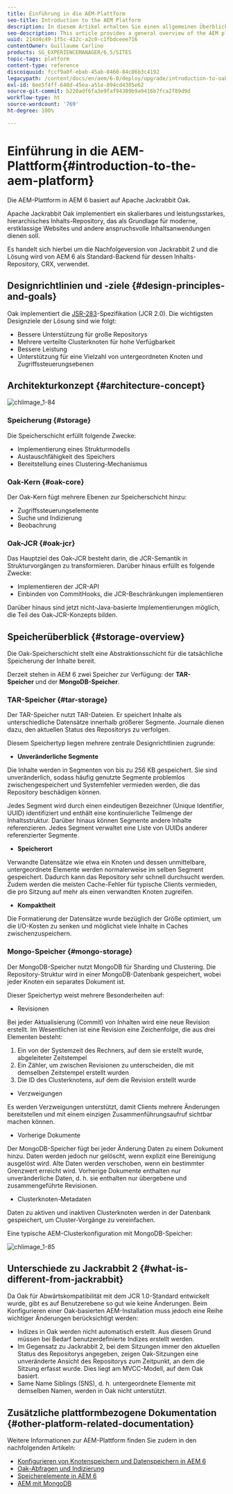 ```yaml
---
title: Einführung in die AEM-Plattform
seo-title: Introduction to the AEM Platform
description: In diesem Artikel erhalten Sie einen allgemeinen Überblick über die AEM-Plattform und ihre wichtigste Komponenten.
seo-description: This article provides a general overview of the AEM platform and its most important components.
uuid: 214d4c49-1f5c-432c-a2c0-c1fbdceee716
contentOwner: Guillaume Carlino
products: SG_EXPERIENCEMANAGER/6.5/SITES
topic-tags: platform
content-type: reference
discoiquuid: fccf9a0f-ebab-45ab-8460-84c86b3c4192
legacypath: /content/docs/en/aem/6-0/deploy/upgrade/introduction-to-oak
exl-id: 8ee5f4ff-648d-45ea-a51e-894cd4385e62
source-git-commit: b220adf6fa3e9faf94389b9a9416b7fca2f89d9d
workflow-type: ht
source-wordcount: '769'
ht-degree: 100%

---
```


# Einführung in die AEM-Plattform{#introduction-to-the-aem-platform}

Die AEM-Plattform in AEM 6 basiert auf Apache Jackrabbit Oak.

Apache Jackrabbit Oak implementiert ein skalierbares und leistungsstarkes, hierarchisches Inhalts-Repository, das als Grundlage für moderne, erstklassige Websites und andere anspruchsvolle Inhaltsanwendungen dienen soll.

Es handelt sich hierbei um die Nachfolgeversion von Jackrabbit 2 und die Lösung wird von AEM 6 als Standard-Backend für dessen Inhalts-Repository, CRX, verwendet.

## Designrichtlinien und -ziele {#design-principles-and-goals}

Oak implementiert die [JSR-283](https://www.day.com/day/en/products/jcr/jsr-283.html)-Spezifikation (JCR 2.0). Die wichtigsten Designziele der Lösung sind wie folgt:

* Bessere Unterstützung für große Repositorys
* Mehrere verteilte Clusterknoten für hohe Verfügbarkeit
* Bessere Leistung
* Unterstützung für eine Vielzahl von untergeordneten Knoten und Zugriffssteuerungsebenen

## Architekturkonzept {#architecture-concept}

![chlimage_1-84](assets/chlimage_1-84.png)

### Speicherung {#storage}

Die Speicherschicht erfüllt folgende Zwecke:

* Implementierung eines Strukturmodells
* Austauschfähigkeit des Speichers
* Bereitstellung eines Clustering-Mechanismus

### Oak-Kern {#oak-core}

Der Oak-Kern fügt mehrere Ebenen zur Speicherschicht hinzu:

* Zugriffssteuerungselemente
* Suche und Indizierung
* Beobachrung

### Oak-JCR {#oak-jcr}

Das Hauptziel des Oak-JCR besteht darin, die JCR-Semantik in Strukturvorgängen zu transformieren. Darüber hinaus erfüllt es folgende Zwecke:

* Implementieren der JCR-API
* Einbinden von CommitHooks, die JCR-Beschränkungen implementieren

Darüber hinaus sind jetzt nicht-Java-basierte Implementierungen möglich, die Teil des Oak-JCR-Konzepts bilden.

## Speicherüberblick {#storage-overview}

Die Oak-Speicherschicht stellt eine Abstraktionsschicht für die tatsächliche Speicherung der Inhalte bereit.

Derzeit stehen in AEM 6 zwei Speicher zur Verfügung: der **TAR-Speicher** und der **MongoDB-Speicher**.

### TAR-Speicher {#tar-storage}

Der TAR-Speicher nutzt TAR-Dateien. Er speichert Inhalte als unterschiedliche Datensätze innerhalb größerer Segmente. Journale dienen dazu, den aktuellen Status des Repositorys zu verfolgen.

Diesem Speichertyp liegen mehrere zentrale Designrichtlinien zugrunde:

* **Unveränderliche Segmente**

Die Inhalte werden in Segmenten von bis zu 256 KB gespeichert. Sie sind unveränderlich, sodass häufig genutzte Segmente problemlos zwischengespeichert und Systemfehler vermieden werden, die das Repository beschädigen können.

Jedes Segment wird durch einen eindeutigen Bezeichner (Unique Identifier, UUID) identifiziert und enthält eine kontinuierliche Teilmenge der Inhaltsstruktur. Darüber hinaus können Segmente andere Inhalte referenzieren. Jedes Segment verwaltet eine Liste von UUIDs anderer referenzierter Segmente.

* **Speicherort**

Verwandte Datensätze wie etwa ein Knoten und dessen unmittelbare, untergeordnete Elemente werden normalerweise im selben Segment gespeichert. Dadurch kann das Repository sehr schnell durchsucht werden. Zudem werden die meisten Cache-Fehler für typische Clients vermieden, die pro Sitzung auf mehr als einen verwandten Knoten zugreifen.

* **Kompaktheit**

Die Formatierung der Datensätze wurde bezüglich der Größe optimiert, um die I/O-Kosten zu senken und möglichst viele Inhalte in Caches zwischenzuspeichern.

### Mongo-Speicher {#mongo-storage}

Der MongoDB-Speicher nutzt MongoDB für Sharding und Clustering. Die Repository-Struktur wird in einer MongoDB-Datenbank gespeichert, wobei jeder Knoten ein separates Dokument ist.

Dieser Speichertyp weist mehrere Besonderheiten auf:

* Revisionen

Bei jeder Aktualisierung (Commit) von Inhalten wird eine neue Revision erstellt. Im Wesentlichen ist eine Revision eine Zeichenfolge, die aus drei Elementen besteht:

1. Ein von der Systemzeit des Rechners, auf dem sie erstellt wurde, abgeleiteter Zeitstempel
1. Ein Zähler, um zwischen Revisionen zu unterscheiden, die mit demselben Zeitstempel erstellt wurden
1. Die ID des Clusterknotens, auf dem die Revision erstellt wurde

* Verzweigungen

Es werden Verzweigungen unterstützt, damit Clients mehrere Änderungen bereitstellen und mit einem einzigen Zusammenführungsaufruf sichtbar machen können.

* Vorherige Dokumente

Der MongoDB-Speicher fügt bei jeder Änderung Daten zu einem Dokument hinzu. Daten werden jedoch nur gelöscht, wenn explizit eine Bereinigung ausgelöst wird. Alte Daten werden verschoben, wenn ein bestimmter Grenzwert erreicht wird. Vorherige Dokumente enthalten nur unveränderliche Daten, d. h. sie enthalten nur übergebene und zusammengeführte Revisionen.

* Clusterknoten-Metadaten

Daten zu aktiven und inaktiven Clusterknoten werden in der Datenbank gespeichert, um Cluster-Vorgänge zu vereinfachen.

Eine typische AEM-Clusterkonfiguration mit MongoDB-Speicher:

![chlimage_1-85](assets/chlimage_1-85.png)

## Unterschiede zu Jackrabbit 2 {#what-is-different-from-jackrabbit}

Da Oak für Abwärtskompatibilität mit dem JCR 1.0-Standard entwickelt wurde, gibt es auf Benutzerebene so gut wie keine Änderungen. Beim Konfigurieren einer Oak-basierten AEM-Installation muss jedoch eine Reihe wichtiger Änderungen berücksichtigt werden:

* Indizes in Oak werden nicht automatisch erstellt. Aus diesem Grund müssen bei Bedarf benutzerdefinierte Indizes erstellt werden.
* Im Gegensatz zu Jackrabbit 2, bei dem Sitzungen immer den aktuellen Status des Repositorys angegeben, zeigen Oak-Sitzungen eine unveränderte Ansicht des Repositorys zum Zeitpunkt, an dem die Sitzung erfasst wurde. Dies liegt am MVCC-Modell, auf dem Oak basiert.
* Same Name Siblings (SNS), d. h. untergeordnete Elemente mit demselben Namen, werden in Oak nicht unterstützt.

## Zusätzliche plattformbezogene Dokumentation {#other-platform-related-documentation}

Weitere Informationen zur AEM-Plattform finden Sie zudem in den nachfolgenden Artikeln:

* [Konfigurieren von Knotenspeichern und Datenspeichern in AEM 6](/help/sites-deploying/data-store-config.md)
* [Oak-Abfragen und Indizierung](/help/sites-deploying/queries-and-indexing.md)
* [Speicherelemente in AEM 6](/help/sites-deploying/storage-elements-in-aem-6.md)
* [AEM mit MongoDB](/help/sites-deploying/aem-with-mongodb.md)
